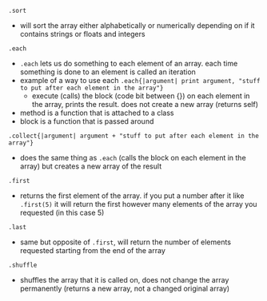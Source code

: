 `.sort`
* will sort the array either alphabetically or numerically depending on if it contains strings or floats and integers

`.each`
*  `.each` lets us do something to each element of an array. each time something is done to an element is called an iteration
  * example of a way to use each `.each{|argument| print argument, "stuff to put after each element in the array"}`
    * execute (calls) the block (code bit between {}) on each element in the array, prints the result. does not create a new array (returns self)
  * method is a function that is attached to a class
  * block is a function that is passed around

`.collect{|argument| argument + "stuff to put after each element in the array"}`
* does the same thing as `.each` (calls the block on each element in the array) but creates a new array of the result

`.first`
* returns the first element of the array. if you put a number after it like `.first(5)` it will return the first however many elements of the array you requested (in this case 5)

`.last`
* same but opposite of `.first`, will return the number of elements requested starting from the end of the array

`.shuffle`
* shuffles the array that it is called on, does not change the array permanently (returns a new array, not a changed original array)
